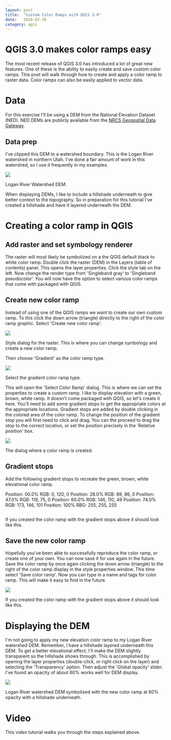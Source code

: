 ```yaml
---
layout: post
title:  "Custom Color Ramps with QGIS 3.0"
date:   2018-03-30
category: qgis
---
```

# QGIS 3.0 makes color ramps easy
The most recent release of QGIS 3.0 has introduced a lot of great new features. One of these is the ability to easily create and save custom color ramps. This post will walk through how to create and apply a color ramp to raster data. Color ramps can also be easily applied to vector data. 

# Data
For this exercise I'll be using a DEM from the National Elevation Dataset (NED). NED DEMs are publicly available from the [NRCS Geospatial Data Gateway](https://datagateway.nrcs.usda.gov).

## Data prep
I've clipped this DEM to a watershed boundary. This is the Logan River watershed in northern Utah. I've done a fair amount of work in this watershed, so I use it frequently in my examples.

<div class="main-img">
    <img src="https://lh3.googleusercontent.com/7me3QEuP0xhWQsJmAWijjAlEedqNOmXBGjTk0NISui1mV3ZvGo1uHURYFjHjXZhU0-9ibLyqnnoSsvIYCJ-5vQ4lVh7jLXYxx-IPgV0fSF73nRYVQEfbxdBcnWMIPhuTQZq-iAjFzayvrZ4NdHxA88aAVPQmsCFjbu2_TqVM865Wj8vJd0HyNaXiIA9ZoD7ODabcHAmOEbL6zycnTuCG4QO5y1UmUsN38vhK3LYntozFEzHXu_O-hm2s5cLJGHKZM7noFCNIq2gbtCPPs6R8htqxl3SEZinZWDxG5QiODFkVNmjkzlQvfwsLZ0zvjKMlafLNSh7qo5oHKK0Smb1eeaDu9gObuuJ4HZs9oeIoiag36Tcv3CF3d9IgI1AEJeZaodCP9Qd-xAlgNskAH1UIICW5q0mfEIBjOsrrciJYmSmuNDKIbGgYuOdB54B4G6zE_7xxLRx-euIgVcWg546DjgEq32euaVcthf8lczFV_kMA_kWaBj8NQ6W-f2a5FqTTFiDzXh0y6iKIQ2WZsq5GcWrztJK7l7cdWtEXYcgQ5wxDSPyxGVNelKzKekNmh2SvseoaUEXRw2UwMfqIqwTkKoPAasg7JMKGtJpKTNmc=w768-h875-no">
    <p>Logan River Watershed DEM.</p>
</div>

When displaying DEMs, I like to include a hillshade underneath to give better context to the topography. So in preparation for this tutorial I've created a hillshade and have it layered underneath the DEM.

# Creating a color ramp in QGIS

## Add raster and set symbology renderer
The raster will most likely be symbolized on a the QGIS default black to white color ramp. Double click the raster (DEM) in the Layers (table of contents) panel. This opens the layer properties. Click the style tab on the left. Now change the render type from 'Singleband gray' to 'Singleband pseudocolor'. You will now have the option to select various color ramps that come with packaged with QGIS.

## Create new color ramp
Instead of using one of the QGIS ramps we want to create our own custom ramp. To this click the down arrow (triangle) directly to the right of the color ramp graphic. Select 'Create new color ramp'. 

<div class="main-img">
    <img src="https://lh3.googleusercontent.com/DscJLbIp7SnZ1JMtI6RFuYZ0bVt7Ka6IGYJwItC-voQBKIBC89RX6dqsMcQKRbtB0aN0mMyflUtQGgchqgrlQ9tn3PD3LV6WRRMYt5u9b3dPEAUxdB1oPgmFkodlDq6_0euA-hX8F4nZWJnUhYW8Fj7bbAWeVzeLz6CAbka11fyjwjmfGJxlP8aqCN5qW5MLh0JlAuKJOCmwU6YU2S4VdauuJ1auEULnoe-DtOX3Ezu80A90aKi5EYD9G2CU_Wtry0IA8TdScf8zkTh-pj166KiCFW2oUMsatNedmkTFGMOhHQCKpSpvc95EGUco5bZV6HtqwUWaY5f6ApAlm9KaBSbqzaPwgOTUoOp_hVTE8-hB9WxGPqHrO0afDdhiQbdvb2n4wSvyR0tY5bx1QgPkZ8_6UJk-9dKl1zUPgXo190b6-83_OF5REvOe3bvt9R5B5tSZIy5VQP5Lw9ez6WCL16m0NbSaWq29XoUcY78frMdb1damoPEmecXqMZzp847Hs7BoIHzptxCXZ88McMHtApx4ay33HuEle0aM45Db103qeopuK0IHCJWBQGA31pkny5zjU4-cxpIae0QJPO3TKr2uHFS6CwvGrGZkjC3h=w914-h357-no">
    <p>Style dialog for the raster. This is where you can change symbology and create a new color ramp.</p>
</div>

Then choose 'Gradient' as the color ramp type.

<div class="main-img">
    <img src="https://lh3.googleusercontent.com/RbcjCRq7RsbEfUm4fQgfN0Onzr1ZgaRhmU7jkIbFTSZN0ew92SuJvV6Ki0vgO5_mpHsnwu83JAS8UuWANVOq3eXeXjFvtyXIfFAziWA6i3rUFY82X5a0nALjpjXJ9eZ1UpOLJd25ccO9lFxVtQkuB0Ggs9cii7BstJrIlk9Czqx5rG8PMLawWFsjwnJxy7A1pVbgjhrlrxocy96wqhEsKcT7LdwVCcqon57-hpAE2pAl0WCVRVMSQvSq-58qSlLx2R6rAaCZdnVzm73aMPvFDAA8lRRpqcKTgqhWjf_N6g5LsTWQ6eVN550spS6KUsUrFd4Wle0ZfuaaLPs5WWQT0EbQ445W8Cq_iPXNHiEpNGslDuPWagi2DvWD496KTdz7At5RO-9CWBgvNKxRKYizcIWxuxos0AoaEQGXoRO2zE4_feHNsAu3TJdwukszuewkEVAokaf943Fwj3WcMzugvT8PWd_3XULxN-g-c-EzNfK0QD79OfaM9axvyyP0USWupg8hUMu6FbWnrt9JLMM3i7w6SNd6KW2gpnsh2cOjS-DkLSmI4Wv39hqwF5zqAWUn5tuWerqr_y4ICJ-xDG8TElvxbRAkkA7MhhBVGL42=w210-h130-no">
    <p>Select the gradient color ramp type.</p>
</div>

This will open the 'Select Color Ramp' dialog. This is where we can set the properties to create a custom ramp. I like to display elevation with a green, brown, white ramp. It doesn't come packaged with QGIS, so let's create it here. You'll need to add some gradient stops to get the appropriate colors at the appropriate locations. Gradient stops are added by double clicking in the colored area of the color ramp. To change the position of the gradient stop you will first need to click and drag. You can the proceed to drag the stop to the correct location, or set the position precisely in the 'Relative position' box.

<div class="main-img">
    <img src="https://lh3.googleusercontent.com/3tyaEyai2aVmdo5M7B4fMS2oN_doeoSi1yu4ubGzke-qVk4DCrtx6aRPCAmGWFd-6wygZJ8Ec-i0a6gPBfF-WekgdsCNZU-IvhpgydwawogT8MTk4kuq3Q7NUZSfrfKxCJJHmMKYZvqfECF4vR2SyiRY1WSX0224iqmvuN9EZd2MNu0TrX6S8eqDN_tdKHiCLEq54a-mY5KFzSKh8op-3l-LNyIvHqvx8K_1psfOXWg3RvEyNCZozn7YMYXf75ITx8XKxPm6AqIHwHXLreGJE220EEqVLzntA_pbxqGDr7jHDhBcs49f2rNhITDGu7rgfyjLZmms8P1GcDWtlNX_3G5-yR_rH43lu1KuhNp78qBzCFnxAbm11nxzMRlj-fsVj5BbrjG0EB8d5RrwPg6fDAqWrj5rqpk8s6-bYOmc8E8eVgzHIINw_xzO3zZwTAfntwakbLuK8BqVD6IPVcCLNx-TwLWEGEXmTeJKvKqIv_ZlE-J6Sfrk8MeY4RvlFiThCeq3fZWAf0bt5H8DHQv8sc6pFFxCLaLheMCcKtLqC8IC4jREe5Yy1z8yyg2EjYlePGzfem0JfhBTSrTeKscxkDqCJZoAgeYQelsa_NCa=w914-h701-no">
    <p>The dialog where a color ramp is created.</p>
</div>

## Gradient stops
Add the following gradient stops to recreate the green, brown, white elevational color ramp.

Position: 00.0% RGB: 0, 120, 0
Position: 28.0% RGB: 89, 86, 0
Position: 47.0% RGB: 119, 75, 0
Position: 60.0% RGB: 146, 110, 49
Position: 74.0% RGB: 173, 146, 101
Position: 100% RBG: 255, 255, 255

<div class="main-img">
    <img src="">
    <p>If you created the color ramp with the gradient stops above it should look like this.</p>
</div>

## Save the new color ramp
Hopefully you've been able to successfully reproduce the color ramp, or create one of your own. You can now save it for use again in the future. Save the color ramp by once again clicking the down arrow (triangle) to the right of the color ramp display in the style properties window. This time select 'Save color ramp'. Now you can type in a name and tags for color ramp. This will make it easy to find in the future.

<div class="main-img">
    <img src="https://lh3.googleusercontent.com/DG6EZMIAqiVjEGtHarMl2d5D8TmJa7RqWjp4abWJg9E3ieV0qzJNSAkIV6Y9ocYJNNn7R9j9MJHucLEjDg_bczrkWdi_uh2RY3VnbEeG-g66tagiHDAjZ4Le6jFEfdO0IpmWjYBo44EiSjVJFUMhXg2CHAh4k_rVcr6ktxYY7VS7E8TLIKWWOZF1tTSE3sFs6hz2UsNLVddMxVxI-OPEzLtofOa7VHZNjy-KueX_FOkAlkKoTSFX-yXefz24VEgN859l0TGaNKTPBU5hxveLq03zxyLrkCPYhjaXk2oy0p6WdnMskIAcOYdL-RStRqs6utsNFkxVbnmFYMUR_e4-IMrndwZgOZa_m8iIOpYnpB1uv_ZwTOZegBTMPqFXzj8NNS7d6-4ApnThzaA4_e5VZ1sHaIpZwzYmnDJJQ6Axsq_-vGukC_xSQ4e7ByzdYGSgFQoRbyXDmrQoH2J3irv7ulBaiKMDjD1PLXfgwPIC3Xm4M1BFLBb9EDYyHBnRbdBcGbzDhzll54LCNZNl7ylsF8NP60OZbNV7rZ_zI1Yn1NoXmkdN763lfAWrCqZxdOsOL1wJr3Zx24RO2SCU0hhhckYBf5ypCS3u1HIj_em-=w875-h670-no">
    <p>If you created the color ramp with the gradient stops above it should look like this.</p>
</div>

# Displaying the DEM
I'm not going to apply my new elevation color ramp to my Logan River watershed DEM. Remember, I have a hillshade layered underneath this DEM. To get a better elevational effect, I'll make the DEM slightly transparent so the hillshade shows through. This is accomplished by opening the layer properties (double-click, or right click on the layer) and selecting the 'Transparency' option. Then adjust the 'Global opacity' slider. I've found an opacity of about 60% works well for DEM display.

<div class="main-img">
    <img src="https://lh3.googleusercontent.com/9qfPJtY09LqGNHJsH5Y5uWP1ez24XiB7_Nn0ifwCalLnmXbcxuPU8olwOiGolY5WZbcOosUwujxk6_J46MZroMLi6fLlEKBxMtC0H4ZmG3iEDg_H4Ub6GYvKFUuslwl2SlPAwJ3ZxTkZuAZGbvq23ATn08UQ99peJGrHmxuqK5OHdSLD0cSCGToFZ_YFlF-NGg44z6zaMJjelpqEHwVvGtKtE30SwkRd3huIB9W0y1Eef3GltyZrTsALbHO_UtEym4c5fQIlVG2dYpkbT1IA6XqYe-cpNxTSmvbotaygnrUgcZ3sjO7euPaiOQog4FhoZ8LZcjKBUfmpDsHs7NMSRgEYLrwuozygNrkvByln5yglVrvVb6yk6WKmi28y5GbllXif_RCIMti3f6qShTiZcAFUxSD25wJhWQ23jQWBfBukdIB-K5oH8naOEH65pG_LYu4DI4Nu6YwPLDBc0BjaVuhCYVcr3E8uSRD23IfmMo454USE2Mk1XCU_xyYq0mIyh9Y2Sc4G511jiP1OTfk9ZUArCELYhUJw2iazyjzOsxrTxIIr4SiTCq5qCuxv9n6Ou0Y4xfXaIMB5rcEHlpT27P5aSRtTAaeMk_P97Nm8=w771-h883-no">
    <p>Logan River watershed DEM symbolized with the new color ramp at 60% opacity with a hillshade underneath.</p>
</div>

# Video
This video tutorial walks you through the steps explained above.

<div class="intrinsic-container intrinsic-container-ws"><iframe src="" frameborder="0" allowfullscreen></iframe></div>
